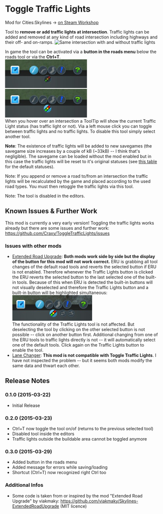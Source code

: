 Toggle Traffic Lights
=====================
Mod for Cities:Skylines
-> [on Steam Workshop](http://steamcommunity.com/sharedfiles/filedetails/?id=411833858)

Tool to **remove or add traffic lights at intersection**. Traffic lights can be added and removed at any kind of road intersection including highways and their off- and on-ramps.
![Same intersection with and without traffic lights](./docs/files/img/TrafficLightsVsNoTrafficLights.png)

In game the tool can be activated via a **button in the roads menu** below the roads tool or via the **Ctrl+T**.  
![Deactivated button in the roads menu](./docs/files/img/Button_Deactivated.png)![Activated button in the roads menu](./docs/files/img/Button_Activated.png)  
When you hover over an intersection a ToolTip will show the current Traffic Light status (has traffic light or not). Via a left mouse click you can toggle between traffic lights and no traffic lights. To disable this tool simply select another tool.


**Note**: The existence of traffic lights will be added to new savegames (the savegame size increases by a couple of kB (~33kB) -- I think that's negligible). The savegame can be loaded without the mod enabled but in this case the traffic lights will be reset to it's original statuses (see [this table](https://www.reddit.com/r/CitiesSkylines/comments/2zp61z/i_made_a_table_chart_of_which_intersections/) for the default statuses).

Note: If you append or remove a road to/from an intersection the traffic lights will be recalculated by the game and placed according to the used road types. You must then retoggle the traffic lights via this tool.

Note: The tool is disabled in the editors.

## Known Issues & Further Work
This mod is currently a very early version! Toggling the traffic lights works already but there are some issues and further work: https://github.com/Craxy/ToggleTrafficLights/issues

### Issues with other mods
* [Extended Road Upgrade](https://steamcommunity.com/sharedfiles/filedetails/?id=408209297): **Both mods work side by side but the display of the button for this mod will not work correct.** ERU is grabbing all tool changes of the default road tools and reverts the selected button if ERU is not enabled. Therefore whenever the Traffic Lights button is clicked the ERU reverts the selected button to the last selected one of the built-in tools. Because of this when ERU is detected the built-in buttons will not visually deselected and therefore the Traffic Lights button and a built-in button will be highlighted simultaneous:  
![Deactivated button in the roads menu](./docs/files/img/Button_ActivatedWithERU.png)  
The functionality of the Traffic Lights tool is not affected. But deselecting the tool by clicking on the other selected button is not possible -- click on another button first. Additional changing from one of the ERU tools to traffic lights directly is not -- it will automatically select one of the default tools. Click again on the Traffic Lights button to enable the tool.
 * [Lane Changer](https://steamcommunity.com/sharedfiles/filedetails/?id=412101021): **This mod is not compatible with Toggle Traffic Lights**. I have not inspected the problem -- but it seems both mods modify the same data and thwart each other.



## Release Notes
### 0.1.0 (2015-03-22)
* Initial Release

### 0.2.0 (2015-03-23)
* Ctrl+T now toggle the tool on/of (returns to the previous selected tool)
* Disabled tool inside the editors
* Traffic lights outside the buildable area cannot be toggled anymore

### 0.3.0 (2015-03-29)
* Added button in the roads menu
* Added message for errors while saving/loading
* Shortcut (Ctrl+T) now recognized right Ctrl too



### Additional Infos
* Some code is taken from or inspired by the mod "Extended Road Upgrade" by viakmaky: https://github.com/viakmaky/Skylines-ExtendedRoadUpgrade (MIT licence)
